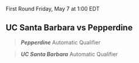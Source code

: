 First Round
Friday, May 7 at 1:00 EDT
## UC Santa Barbara vs Pepperdine

> ***Pepperdine***
> Automatic Qualifier

> ***UC Santa Barbara***
> Automatic Qualifier